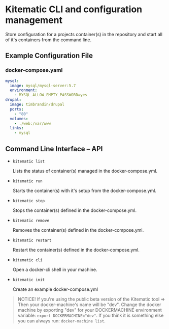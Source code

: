 # Kitematic CLI and configuration management

Store configuration for a projects container(s) in the repository and start all of it's containers from the command line.

## Example Configuration File

### docker-compose.yaml
```yaml
mysql:
  image: mysql/mysql-server:5.7
  environment:
    - MYSQL_ALLOW_EMPTY_PASSWORD=yes
drupal:
  image: timbrandin/drupal
  ports:
    - "80"
  volumes:
    - ./web:/var/www
  links:
    - mysql
```

## Command Line Interface – API

* `kitematic list`

  Lists the status of container(s) managed in the docker-compose.yml.

* `kitematic run`

  Starts the container(s) with it's setup from the docker-compose.yml.

* `kitematic stop`

  Stops the container(s) defined in the docker-compose.yml.

* `kitematic remove`

  Removes the container(s) defined in the docker-compose.yml.

* `kitematic restart`

  Restart the container(s) defined in the docker-compose.yml.

* `kitematic cli`

  Open a docker-cli shell in your machine.

* `kitematic init`

  Create an example docker-compose.yml

> NOTICE! If you're using the public beta version of the Kitematic tool => Then your docker-machine's name will be "dev". Change the docker machine by exporting "dev" for your DOCKERMACHINE environment variable: `export DOCKERMACHINE="dev"`. If you think it is something else you can always run: `docker-machine list`.
